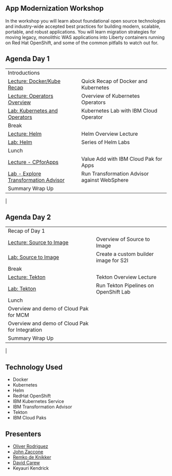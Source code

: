 
## App Modernization Workshop

In the workshop you will learn about foundational open source technologies and industry-wide accepted best practices for building modern, scalable, portable, and robust applications. You will learn migration strategies for moving legacy, monolithic WAS applications into Liberty containers running on Red Hat OpenShift, and some of the common pitfalls to watch out for.

## Agenda Day 1
|   |   |
| - | - |
| Introductions | |
| [Lecture: Docker/Kube Recap](https://ibm.box.com/s/t9vipcb1ncnjedeydpwx4np0yzi8xdzr) | Quick Recap of Docker and Kubernetes |
| [Lecture: Operators Overview](https://ibm.box.com/s/vxk3rj1f8babuap02frcisve0p43knqi) | Overview of Kubernetes Operators |
| [Lab: Kubernetes and Operators](generatedContent/digidevcon-iks/README.md) | Kubernetes Lab with IBM Cloud Operator |
| Break | |
| [Lecture: Helm](https://ibm.box.com/s/cluclg99642s5bgi6j2wixr37jg7nw96) | Helm Overview Lecture |
| [Lab: Helm](generatedContent/helm101/README.md) | Series of Helm Labs |
| Lunch | |
| [Lecture - CPforApps](https://ibm.box.com/s/uvw3yu8m750akki6o2mk0d8mdrmkcg2w) | Value Add with IBM Cloud Pak for Apps |
| [Lab - Explore Transformation Advisor](generatedContent/app-modernization-ta-explore-lab-openshift4/README.md) | Run Transformation Advisor against WebSphere |
| Summary Wrap Up | |
|

## Agenda Day 2
|   |   |
| - | - |
| Recap of Day 1 | |
| [Lecture: Source to Image](https://ibm.box.com/s/xfe0abgj8s7gochyrnt6c9z7um3w6pnh) | Overview of Source to Image |
| [Lab: Source to Image](generatedContent/s2i-open-liberty-workshop/README.md) | Create a custom builder image for S2I |
| Break | |
| [Lecture: Tekton](https://ibm.box.com/s/kisshn88w4a79jzz557o5h6c5k55o9ze) | Tekton Overview Lecture |
| [Lab: Tekton](tekton-setup/README.md) | Run Tekton Pipelines on OpenShift Lab |
| Lunch | |
| Overview and demo of Cloud Pak for MCM | |
| Overview and demo of Cloud Pak for Integration | |
| Summary Wrap Up | |
|

## Technology Used

* Docker
* Kubernetes
* Helm
* RedHat OpenShift
* IBM Kubernetes Service
* IBM Transformation Advisor
* Tekton
* IBM Cloud Paks

## Presenters

* [Oliver Rodriguez](https://github.com/odrodrig)
* [John Zaccone](https://github.com/jzaccone)
* [Remko de Knikker](https://github.com/remkohdev)
* [David Carew](https://github.com/djccarew)
* Keyauri Kendrick
